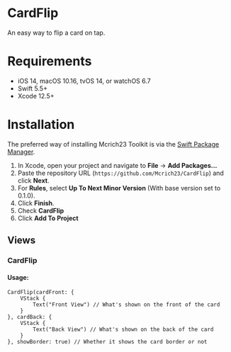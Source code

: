 # CardFlip

An easy way to flip a card on tap.

# Requirements 

- iOS 14, macOS 10.16, tvOS 14, or watchOS 6.7
- Swift 5.5+
- Xcode 12.5+

# Installation

The preferred way of installing Mcrich23 Toolkit is via the [Swift Package Manager](https://swift.org/package-manager/).


1. In Xcode, open your project and navigate to **File** → **Add Packages...**
2. Paste the repository URL (`https://github.com/Mcrich23/CardFlip`) and click **Next**.
3. For **Rules**, select **Up To Next Minor Version** (With base version set to 0.1.0).
4. Click **Finish**.
5. Check **CardFlip**
6. Click **Add To Project**

## **Views**

### **CardFlip**

#### **Usage:**

```
CardFlip(cardFront: {
    VStack {
        Text("Front View") // What's shown on the front of the card
    }
}, cardBack: {
    VStack {
        Text("Back View") // What's shown on the back of the card
    }
}, showBorder: true) // Whether it shows the card border or not
```
